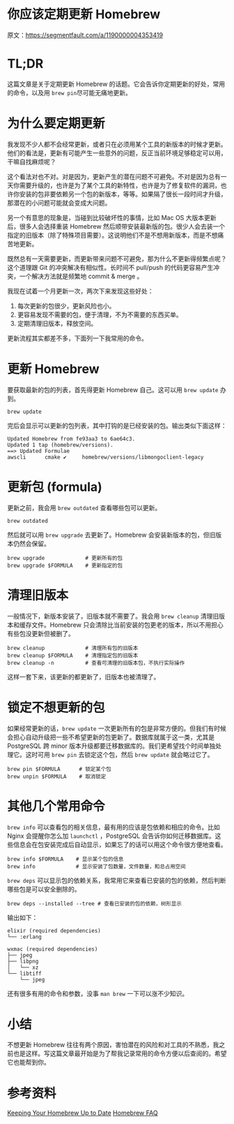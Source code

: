 # 你应该定期更新 Homebrew

原文：https://segmentfault.com/a/1190000004353419

# TL;DR

这篇文章是关于定期更新 Homebrew 的话题。它会告诉你定期更新的好处，常用的命令，以及用 `brew pin`尽可能无痛地更新。

# 为什么要定期更新

我发现不少人都不会经常更新，或者只在必须用某个工具的新版本的时候才更新。他们的看法是，更新有可能产生一些意外的问题，反正当前环境足够稳定可以用，干嘛自找麻烦呢？

这个看法对也不对。对是因为，更新产生的潜在问题不可避免。不对是因为总有一天你需要升级的，也许是为了某个工具的新特性，也许是为了修复软件的漏洞，也许你安装的包非要依赖另一个包的新版本，等等。如果隔了很长一段时间才升级，那潜在的小问题可能就会变成大问题。

另一个有意思的现象是，当碰到比较破坏性的事情，比如 Mac OS 大版本更新后，很多人会选择重装 Homebrew 然后顺带安装最新版的包。很少人会去装一个指定的旧版本（除了特殊项目需要）。这说明他们不是不想用新版本，而是不想痛苦地更新。

既然总有一天需要更新，而更新带来问题不可避免，那为什么不更新得频繁点呢？这个道理跟 Git 的冲突解决有相似性。长时间不 pull/push 的代码更容易产生冲突，一个解决方法就是频繁地 commit & merge 。

我现在试着一个月更新一次，两次下来发现这些好处：

1. 每次更新的包很少，更新风险也小。
2. 更容易发现不需要的包，便于清理，不为不需要的东西买单。
3. 定期清理旧版本，释放空间。

更新流程其实都差不多，下面列一下我常用的命令。

# 更新 Homebrew

要获取最新的包的列表，首先得更新 Homebrew 自己。这可以用 `brew update` 办到。

```shell
brew update
```

完后会显示可以更新的包列表，其中打钩的是已经安装的包。输出类似下面这样：

```shell
Updated Homebrew from fe93aa3 to 6ae64c3.
Updated 1 tap (homebrew/versions).
==> Updated Formulae
awscli      cmake ✔     homebrew/versions/libmongoclient-legacy
```

# 更新包 (formula)

更新之前，我会用 `brew outdated` 查看哪些包可以更新。

```shell
brew outdated
```

然后就可以用 `brew upgrade` 去更新了。Homebrew 会安装新版本的包，但旧版本仍然会保留。

```shell
brew upgrade             # 更新所有的包
brew upgrade $FORMULA    # 更新指定的包
```

# 清理旧版本

一般情况下，新版本安装了，旧版本就不需要了。我会用 `brew cleanup` 清理旧版本和缓存文件。Homebrew 只会清除比当前安装的包更老的版本，所以不用担心有些包没更新但被删了。

```shell
brew cleanup             # 清理所有包的旧版本
brew cleanup $FORMULA    # 清理指定包的旧版本
brew cleanup -n          # 查看可清理的旧版本包，不执行实际操作
```

这样一套下来，该更新的都更新了，旧版本也被清理了。

# 锁定不想更新的包

如果经常更新的话，`brew update` 一次更新所有的包是非常方便的。但我们有时候会担心自动升级把一些不希望更新的包更新了。数据库就属于这一类，尤其是 PostgreSQL 跨 minor 版本升级都要迁移数据库的。我们更希望找个时间单独处理它。这时可用 `brew pin` 去锁定这个包，然后 `brew update` 就会略过它了。

```shell
brew pin $FORMULA      # 锁定某个包
brew unpin $FORMULA    # 取消锁定
```

# 其他几个常用命令

`brew info` 可以查看包的相关信息，最有用的应该是包依赖和相应的命令。比如 Nginx 会提醒你怎么加 `launchctl` ，PostgreSQL 会告诉你如何迁移数据库。这些信息会在包安装完成后自动显示，如果忘了的话可以用这个命令很方便地查看。

```shell
brew info $FORMULA    # 显示某个包的信息
brew info             # 显示安装了包数量，文件数量，和总占用空间
```

`brew deps` 可以显示包的依赖关系，我常用它来查看已安装的包的依赖，然后判断哪些包是可以安全删除的。

```shell
brew deps --installed --tree # 查看已安装的包的依赖，树形显示
```

输出如下：

```shell
elixir (required dependencies)
└── :erlang

wxmac (required dependencies)
├── jpeg
├── libpng
│   └── xz
└── libtiff
    └── jpeg
```

还有很多有用的命令和参数，没事 `man brew` 一下可以涨不少知识。

# 小结

不想更新 Homebrew 往往有两个原因，害怕潜在的风险和对工具的不熟悉，我之前也是这样。写这篇文章最开始是为了帮我记录常用的命令方便以后查阅的。希望它也能帮到你。

# 参考资料

[Keeping Your Homebrew Up to Date](https://www.safaribooksonline.com/blog/2014/03/18/keeping-homebrew-date/)
[Homebrew FAQ](https://github.com/Homebrew/homebrew/blob/master/share/doc/homebrew/FAQ.md)